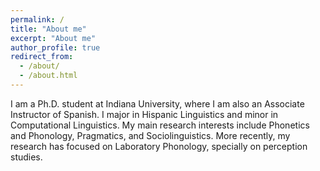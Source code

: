 ```yaml
---
permalink: /
title: "About me"
excerpt: "About me"
author_profile: true
redirect_from: 
  - /about/
  - /about.html
---
```


I am a Ph.D. student at Indiana University, where I am also an Associate Instructor of Spanish. I major in Hispanic Linguistics and minor in Computational Linguistics. My main research interests include Phonetics and Phonology, Pragmatics, and Sociolinguistics. More recently, my research has focused on Laboratory Phonology, specially on perception studies.
